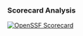 ### Scorecard Analysis

[![OpenSSF Scorecard](https://api.scorecard.dev/projects/github.com/abhi-bhatra/soss-sample/badge)](https://scorecard.dev/viewer/?uri=github.com/abhi-bhatra/soss-sample)
